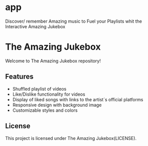 # app
Discover/ remember Amazing music to Fuel your Playlists whit the Interactive Amazing Jukebox
# The Amazing Jukebox

Welcome to The Amazing Jukebox repository! 

## Features

- Shuffled playlist of videos
- Like/Dislike functionality for videos
- Display of liked songs with links to the artist´s official platforms
- Responsive design with background image
- Customizable styles and colors

## License

This project is licensed under The Amazing Jukebox(LICENSE).
